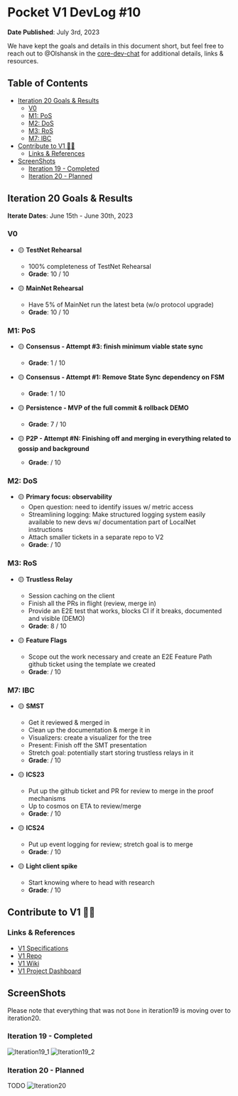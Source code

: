# Pocket V1 DevLog #10 <!-- omit in toc -->

**Date Published**: July 3rd, 2023

We have kept the goals and details in this document short, but feel free to reach out to @Olshansk in the [core-dev-chat](https://discord.com/channels/553741558869131266/986789914379186226) for additional details, links & resources.

## Table of Contents <!-- omit in toc -->

- [Iteration 20 Goals \& Results](#iteration-20-goals--results)
  - [V0](#v0)
  - [M1: PoS](#m1-pos)
  - [M2: DoS](#m2-dos)
  - [M3: RoS](#m3-ros)
  - [M7: IBC](#m7-ibc)
- [Contribute to V1 🧑‍💻](#contribute-to-v1-)
  - [Links \& References](#links--references)
- [ScreenShots](#screenshots)
  - [Iteration 19 - Completed](#iteration-19---completed)
  - [Iteration 20 - Planned](#iteration-20---planned)

## Iteration 20 Goals & Results

**Iterate Dates**: June 15th - June 30th, 2023

### V0

- 🟡 **TestNet Rehearsal**

  - 100% completeness of TestNet Rehearsal
  - **Grade**: 10 / 10

- 🟡 **MainNet Rehearsal**
  - Have 5% of MainNet run the latest beta (w/o protocol upgrade)
  - **Grade**: 10 / 10

### M1: PoS

- 🟡 **Consensus - Attempt #3: finish minimum viable state sync**

  - **Grade**: 1 / 10

- 🟡 **Consensus - Attempt #1: Remove State Sync dependency on FSM**

  - **Grade**: 1 / 10

- 🟡 **Persistence - MVP of the full commit & rollback DEMO**

  - **Grade**: 7 / 10

- 🟡 **P2P - Attempt #N: Finishing off and merging in everything related to gossip and background**
  - **Grade**: / 10

### M2: DoS

- 🟡 **Primary focus: observability**
  - Open question: need to identify issues w/ metric access
  - Streamlining logging: Make structured logging system easily available to new devs w/ documentation part of LocalNet instructions
  - Attach smaller tickets in a separate repo to V2
  - **Grade**: / 10

### M3: RoS

- 🟡 **Trustless Relay**

  - Session caching on the client
  - Finish all the PRs in flight (review, merge in)
  - Provide an E2E test that works, blocks CI if it breaks, documented and visible (DEMO)
  - **Grade**: 8 / 10

- 🟡 **Feature Flags**
  - Scope out the work necessary and create an E2E Feature Path github ticket using the template we created
  - **Grade**: / 10

### M7: IBC

- 🟡 **SMST**

  - Get it reviewed & merged in
  - Clean up the documentation & merge it in
  - Visualizers: create a visualizer for the tree
  - Present: Finish off the SMT presentation
  - Stretch goal: potentially start storing trustless relays in it
  - **Grade**: / 10

- 🟡 **ICS23**

  - Put up the github ticket and PR for review to merge in the proof mechanisms
  - Up to cosmos on ETA to review/merge
  - **Grade**: / 10

- 🟡 **ICS24**

  - Put up event logging for review; stretch goal is to merge
  - **Grade**: / 10

- 🟡 **Light client spike**
  - Start knowing where to head with research
  - **Grade**: / 10

## Contribute to V1 🧑‍💻

### Links & References

- [V1 Specifications](https://github.com/pokt-network/pocket-network-protocol)
- [V1 Repo](https://github.com/pokt-network/pocket)
- [V1 Wiki](https://github.com/pokt-network/pocket/wiki)
- [V1 Project Dashboard](https://github.com/pokt-network/pocket/projects?query=is%3Aopen)

## ScreenShots

Please note that everything that was not `Done` in iteration19 is moving over to iteration20.

### Iteration 19 - Completed

![Iteration19_1](https://github.com/pokt-network/pocket/assets/1892194/93f033e9-a408-49bf-9531-9f84cc1bc254)
![Iteration19_2](https://github.com/pokt-network/pocket/assets/1892194/2c600d90-fe4c-496b-a4e4-66ef0afb4771)

### Iteration 20 - Planned

TODO
![Iteration20]()

<!-- GITHUB_WIKI: devlog/2023_07_03 -->
